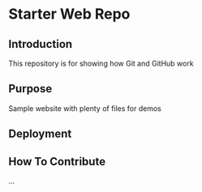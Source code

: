# Starter Web Repo
## Introduction
This repository is for showing how Git and GitHub work

## Purpose

Sample website with plenty of files for demos

## Deployment

## How To Contribute

...